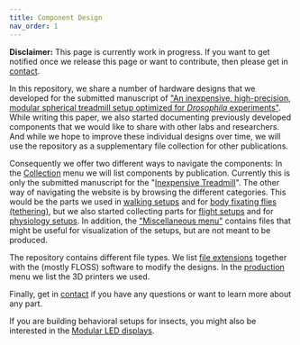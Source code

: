 ```yaml
---
title: Component Design
nav_order: 1
---
```


**Disclaimer:** This page is currently work in progress. If you want to get notified once we release this page or want to contribute, then please get in [contact]({{site.baseurl}}/contact).

In this repository, we share a number of hardware designs that we developed for the submitted manuscript of ["An inexpensive, high-precision, modular spherical treadmill setup optimized for <em>Drosophila</em> experiments"](https://doi.org/10.1101/2021.04.29.442008). While writing this paper, we also started documenting previously developed components that we would like to share with other labs and researchers. And while we hope to improve these individual designs over time, we will use the repository as a supplementary file collection for other publications.

Consequently we offer two different ways to navigate the components: In the [Collection]({{site.baseurl}}/collections) menu we will list components by publication. Currently this is only the submitted manuscript for the "[Inexpensive Treadmill]({{site.baseurl}}/inexpensive-treadmill)". The other way of navigating the website is by browsing the different categories. This would be the parts we used in [walking setups]({{site.baseurl}}/walking) and for [body fixating flies (tethering)]({{site.baseurl}}/tether), but we also started collecting parts for [flight setups]({{site.baseurl}}/flight) and for [physiology setups]({{site.baseurl}}/physiology). In addition, the ["Miscellaneous menu"]({{site.baseurl}}/miscellaneous) contains files that might be useful for visualization of the setups, but are not meant to be produced.

The repository contains different file types. We list [file extensions]({{site.baseurl}}/file-types) together with the (mostly FLOSS) software to modify the designs. In the [production]({{site.baseurl}}//production) menu we list the 3D printers we used.

Finally, get in [contact]({{site.baseurl}}/contact) if you have any questions or want to learn more about any part.

If you are building behavioral setups for insects, you might also be interested in the [Modular LED displays](https://reiserlab.github.io/Modular-LED-Display/).